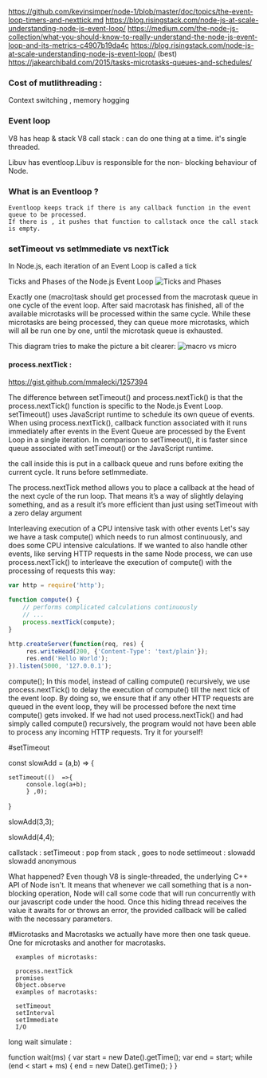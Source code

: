 https://github.com/kevinsimper/node-1/blob/master/doc/topics/the-event-loop-timers-and-nexttick.md
https://blog.risingstack.com/node-js-at-scale-understanding-node-js-event-loop/
https://medium.com/the-node-js-collection/what-you-should-know-to-really-understand-the-node-js-event-loop-and-its-metrics-c4907b19da4c
https://blog.risingstack.com/node-js-at-scale-understanding-node-js-event-loop/  (best)
https://jakearchibald.com/2015/tasks-microtasks-queues-and-schedules/

### Cost of mutlithreading :
Context switching , memory hogging


### Event loop


V8 has heap & stack 
V8 call stack : can do one thing at a time. it's single threaded.


Libuv has eventloop.Libuv is responsible for the non- blocking behaviour of Node.


### What is an Eventloop ?
    Eventloop keeps track if there is any callback function in the event queue to be processed.
    If there is , it pushes that function to callstack once the call stack is empty.


### setTimeout vs setImmediate  vs nextTick 

In Node.js, each iteration of an Event Loop is called a tick

Ticks and Phases of the Node.js Event Loop
![Ticks and Phases](https://cdn-images-1.medium.com/max/800/1*ROxiavz7LeRpIfcgRDE7CA.png)


Exactly one (macro)task should get processed from the macrotask queue in one cycle of the event loop. After said macrotask has finished, all of the available microtasks will be processed within the same cycle. While these microtasks are being processed, they can queue more microtasks, which will all be run one by one, until the microtask queue is exhausted.

This diagram tries to make the picture a bit clearer:
![macro vs micro](https://blog-assets.risingstack.com/2016/10/the-Node-js-event-loop.png)



#### process.nextTick : 
https://gist.github.com/mmalecki/1257394

The difference between setTimeout() and process.nextTick() is that the process.nextTick() function is specific to the Node.js Event Loop. setTimeout() uses JavaScript runtime to schedule its own queue of events. When using process.nextTick(), callback function associated with it runs immediately after events in the Event Queue are processed by the Event Loop in a single iteration. 
In comparison to setTimeout(), it is faster since queue associated with setTimeout() or the JavaScript runtime.


the call inside this is put in a callback queue and runs before exiting the current cycle.
It runs before setImmediate.

The process.nextTick method allows you to place a callback at the head of the next
cycle of the run loop. That means it’s a way of slightly delaying something, and as a
result it’s more efficient than just using setTimeout with a zero delay argument


Interleaving execution of a CPU intensive task with other events
Let's say we have a task compute() which needs to run almost continuously, and does some CPU intensive calculations. 
If we wanted to also handle other events, like serving HTTP requests in the same Node process, 
we can use process.nextTick() to interleave the execution of compute() with the processing of requests this way:

```javascript
var http = require('http');

function compute() {
    // performs complicated calculations continuously
    // ...
    process.nextTick(compute);
}

http.createServer(function(req, res) {
     res.writeHead(200, {'Content-Type': 'text/plain'});
     res.end('Hello World');
}).listen(5000, '127.0.0.1');

```


compute();
In this model, instead of calling compute() recursively, we use process.nextTick() to delay the execution of compute() till the next tick
of the event loop. By doing so, we ensure that if any other HTTP requests are queued in the event loop, they will be processed before the next time compute() gets invoked. 
If we had not used process.nextTick() and had simply called compute() recursively, the program would not have been able to process any incoming HTTP requests.
Try it for yourself!

#setTimeout 

const slowAdd = (a,b) => {

    setTimeout(()  =>{
         console.log(a+b);
         } ,0);
         
  }
  
  
  slowAdd(3,3);
  
  slowAdd(4,4);
  
  
  callstack :
     setTimeout : pop from stack , goes to node 
     settimeout : 
     slowadd
     slowadd
     anonymous 
     
  
  
  
  
  What happened? Even though V8 is single-threaded, the underlying C++ API of Node isn't. It means that whenever we call something that is a non-blocking operation, Node will call some code that will run concurrently with our javascript code under the hood. 
  Once this hiding thread receives the value it awaits for or throws an error, the provided callback will be called with the necessary parameters.
  
  #Microtasks and Macrotasks
        we actually have more then one task queue. One for microtasks and another for macrotasks.

      examples of microtasks:

      process.nextTick
      promises
      Object.observe
      examples of macrotasks:

      setTimeout
      setInterval
      setImmediate
      I/O
  
  
  
  
long wait simulate :

function wait(ms) { 
    var start = new Date().getTime();
    var end = start;
     while (end < start + ms) {
      end = new Date().getTime();
    }
 }






